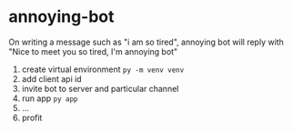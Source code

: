 # annoying-bot

On writing a message such as "i am so tired", annoying bot will reply with "Nice to meet you so tired, I'm annoying bot"

1. create virtual environment `py -m venv venv`
2. add client api id
3. invite bot to server and particular channel
4. run app `py app`
5. ...
6. profit
